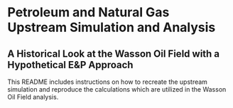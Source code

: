 # Petroleum and Natural Gas Upstream Simulation and Analysis
## A Historical Look at the Wasson Oil Field with a Hypothetical E&P Approach
This README includes instructions on how to recreate the upstream simulation and reproduce the calculations which are utilized in the Wasson Oil Field analysis.
